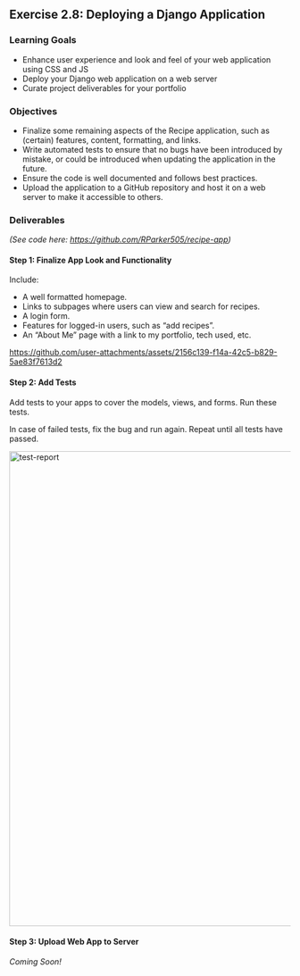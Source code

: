 ## Exercise 2.8: Deploying a Django Application

### Learning Goals

-	Enhance user experience and look and feel of your web application using CSS and JS
-	Deploy your Django web application on a web server 
-	Curate project deliverables for your portfolio

### Objectives

- Finalize some remaining aspects of the Recipe application, such as (certain) features, content, formatting, and links.
- Write automated tests to ensure that no bugs have been introduced by mistake, or could be introduced when updating the application in the future.
- Ensure the code is well documented and follows best practices. 
- Upload the application to a GitHub repository and host it on a web server to make it accessible to others. 

### Deliverables
_(See code here: https://github.com/RParker505/recipe-app)_

#### Step 1: Finalize App Look and Functionality
Include:
- A well formatted homepage.
- Links to subpages where users can view and search for recipes.
- A login form.
- Features for logged-in users, such as “add recipes”.
- An “About Me” page with a link to my portfolio, tech used, etc.

https://github.com/user-attachments/assets/2156c139-f14a-42c5-b829-5ae83f7613d2

#### Step 2: Add Tests
Add tests to your apps to cover the models, views, and forms. Run these tests.

In case of failed tests, fix the bug and run again. Repeat until all tests have passed.

<img width="851" alt="test-report" src="https://github.com/user-attachments/assets/af0651c1-34d5-435f-8bfe-6b6c240b9c21">

#### Step 3: Upload Web App to Server

_Coming Soon!_
